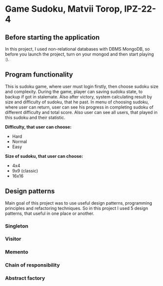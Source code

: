 # Game Sudoku, Matvii Torop, IPZ-22-4
## Before starting the application
In this project, I used non-relational databases with DBMS MongoDB, so before you launch the project, turn on your mongod and then start playing :).
## Program functionality
This is sudoku game, where user must login firstly, then choose sudoku size and complexity. During the game, player can saving sudoku state, to backup if got in stalemate. Also after victory, system calculating result by size and difficulty of sudoku, that he past. In menu of choosing sudoku, where user can return, user can see his progress in completing sudoku of different difficulty and total score. Also user can see all users, that played in this sudoku and their statistic.

__Difficulty, that user can choose:__
- Hard
- Normal
- Easy

__Size of sudoku, that user can choose:__
- 4x4
- 9x9 (classic)
- 16x16
## Design patterns
Main goal of this project was to use useful design patterns, programming principles and refactoring techniques. So in this project I used 5 design patterns, that useful in one place or another.
### Singleton
### Visitor
### Memento
### Chain of responsibility
### Abstract factory
